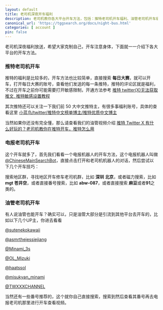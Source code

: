 ```yaml
---
layout: default
title: 老司机深夜开车福利
description: 老司机教你各大平台开车方法，包括：推特老司机开车福利、油管老司机开车福利、电报老司机开车福利，各种开车福利，让你开车开到虚脱开到尽兴。
canonical_url: 'https://tggsearch.org/docs/night-bus.html'
categories: [ account ]
pin: false
---
```

老司机深夜福利放送，希望大家克制自己，开车注意身体，下面就一一介绍下各大平台的开车方法。

### 推特老司机开车
推特的福利是比较多的，开车方法也比较简单，直接搜索 **每日大赛**，就可以开车，打开每日大赛的账号，查看他们发送的每一条推特，推特的评论区就是福利，不过在开车之前你可能需要打开敏感限制，开通方法参考 [推特 twitter(X)无法获取推文, 推特敏感设置教程](./twitter-spc.html)

其次推特还可以关注一下我们前 50 大中文推特主，有很多事福利账号，具体的查看这里 [小蓝鸟/twitter/推特中文榜单博主/推特优质中文博主](./twitter-ranking.html)

当然如果你还没有完全懂，那么请查看我们的油管视频介绍 [推特 Twitter X 有什么好玩的？老司机教你在推特开车，推特怎么用](./302.html?target=https://www.youtube.com/watch?v=XjSannmQDd4)

### 电报老司机开车
这个开车就多了，首先我们看看一个电报机器人的开车方法，这个电报机器人叫做 [@ChineseMainSearchBot](./302.html?target=https://t.me/ChineseMainSearchBot)，直接点击打开和老司机机器人的对话，然后尝试以下几个开车技巧：

搜索地区群，寻找地区开车修车老司机群，比如 **深圳** **北京**，或者磁力搜索，比如 **mgt 苍井空**，或者直接番号搜索，比如 **abw-087**，或者直接搜索 **麻豆**或者**91**之类的。

### 油管老司机开车
有人说油管也能开车？确实可以，只是油管大部分是引流到其他平台去开车的，比如以下几个UP主，你进去看看

[@sutenekokawaii](./302.html?target=https://www.youtube.com/@sutenekokawaii)

[@asmrthejessiejiang](./302.html?target=https://www.youtube.com/@asmrthejessiejiang)

[@Minami_3s](./302.html?target=https://www.youtube.com/@Minami_3s)

[@OL_Mizuki](./302.html?target=https://www.youtube.com/@OL_Mizuki)

[@haatssol](./302.html?target=https://www.youtube.com/@haatssol)

[@misukyan_minami](./302.html?target=https://www.youtube.com/@misukyan_minami)

[@TWXXXCHANNEL](./302.html?target=https://www.youtube.com/@TWXXXCHANNEL)

当然还有一些番号推荐的，这个就你自己直接搜索，搜索到然后查看其番号再去电报老司机那里进行开车查看视频。

